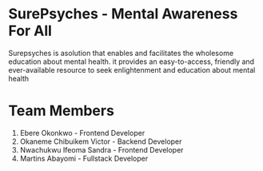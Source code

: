 # SurePsyches - Mental Awareness For All
Surepsyches is asolution that enables and facilitates the wholesome education about mental health. it provides an easy-to-access, friendly and ever-available resource to seek enlightenment and education about mental health

# Team Members 
1. Ebere Okonkwo - Frontend Developer
2. Okaneme Chibuikem Victor - Backend Developer
3. Nwachukwu Ifeoma Sandra - Frontend Developer
4. Martins Abayomi - Fullstack Developer
